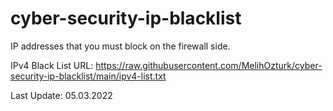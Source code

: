 # cyber-security-ip-blacklist

IP addresses that you must block on the firewall side.

IPv4 Black List URL: https://raw.githubusercontent.com/MelihOzturk/cyber-security-ip-blacklist/main/ipv4-list.txt

Last Update: 05.03.2022
